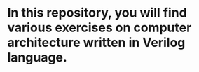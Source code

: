 # In this repository, you will find various exercises on computer architecture written in Verilog language.

